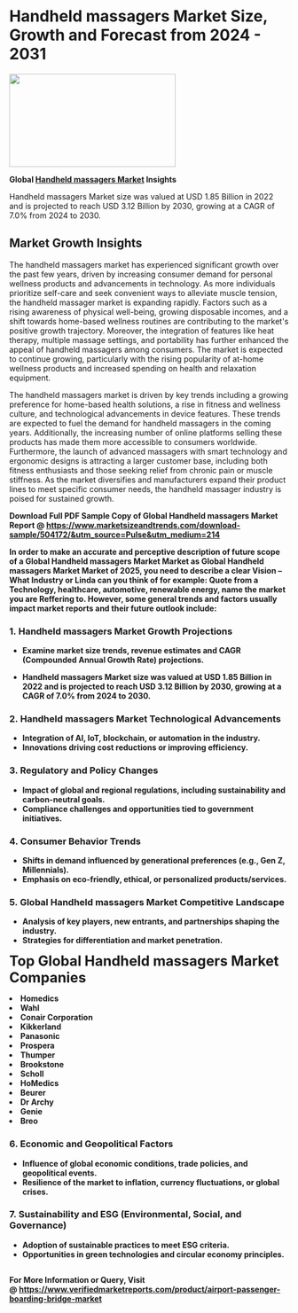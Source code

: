 <H1>Handheld massagers Market Size, Growth and Forecast from 2024 - 2031</H1><img class="aligncenter size-medium wp-image-584254" src="https://thirdeyenews.in/wp-content/uploads/2024/09/Global-Market-Research-300x168.jpeg" alt="" width="300" height="168" /><p><strong>Global&nbsp;<a href="https://www.marketsizeandtrends.com/download-sample/504172/&amp;utm_source=Pulse&amp;utm_medium=214">Handheld massagers Market</a> Insights</strong></p><p>Handheld massagers Market size was valued at USD 1.85 Billion in 2022 and is projected to reach USD 3.12 Billion by 2030, growing at a CAGR of 7.0% from 2024 to 2030.</p><p><h2>Market Growth Insights</h2> <p>The handheld massagers market has experienced significant growth over the past few years, driven by increasing consumer demand for personal wellness products and advancements in technology. As more individuals prioritize self-care and seek convenient ways to alleviate muscle tension, the handheld massager market is expanding rapidly. Factors such as a rising awareness of physical well-being, growing disposable incomes, and a shift towards home-based wellness routines are contributing to the market's positive growth trajectory. Moreover, the integration of features like heat therapy, multiple massage settings, and portability has further enhanced the appeal of handheld massagers among consumers. The market is expected to continue growing, particularly with the rising popularity of at-home wellness products and increased spending on health and relaxation equipment. </p> <p><strong></strong></p> <p>The handheld massagers market is driven by key trends including a growing preference for home-based health solutions, a rise in fitness and wellness culture, and technological advancements in device features. These trends are expected to fuel the demand for handheld massagers in the coming years. Additionally, the increasing number of online platforms selling these products has made them more accessible to consumers worldwide. Furthermore, the launch of advanced massagers with smart technology and ergonomic designs is attracting a larger customer base, including both fitness enthusiasts and those seeking relief from chronic pain or muscle stiffness. As the market diversifies and manufacturers expand their product lines to meet specific consumer needs, the handheld massager industry is poised for sustained growth. <p><strong></p><p><span class=""><strong>Download Full PDF Sample Copy of Global Handheld massagers Market Report</strong> @ <a href="https://www.marketsizeandtrends.com/download-sample/504172/&amp;utm_source=Pulse&amp;utm_medium=214" target="_blank">https://www.marketsizeandtrends.com/download-sample/504172/&amp;utm_source=Pulse&amp;utm_medium=214</a></span></p><p>In order to make an accurate and perceptive description of future scope of a Global&nbsp;Handheld massagers Market Market as Global&nbsp;Handheld massagers Market Market of 2025, you need to describe a clear Vision &ndash; What Industry or Linda can you think of for example: Quote from a Technology, healthcare, automotive, renewable energy, name the market you are Reffering to. However, some general trends and factors usually impact market reports and their future outlook include:</p><h3>1.&nbsp;<strong>Handheld massagers Market Growth Projections</strong></h3><ul><li>Examine market size trends, revenue estimates and CAGR (Compounded Annual Growth Rate) projections.</li><li><p>Handheld massagers Market size was valued at USD 1.85 Billion in 2022 and is projected to reach USD 3.12 Billion by 2030, growing at a CAGR of 7.0% from 2024 to 2030.</p></li></ul><h3>2.&nbsp;<strong>Handheld massagers Market Technological Advancements</strong></h3><ul><li>Integration of AI, IoT, blockchain, or automation in the industry.</li><li>Innovations driving cost reductions or improving efficiency.</li></ul><h3>3.&nbsp;<strong>Regulatory and Policy Changes</strong></h3><ul><li>Impact of global and regional regulations, including sustainability and carbon-neutral goals.</li><li>Compliance challenges and opportunities tied to government initiatives.</li></ul><h3>4.&nbsp;<strong>Consumer Behavior Trends</strong></h3><ul><li>Shifts in demand influenced by generational preferences (e.g., Gen Z, Millennials).</li><li>Emphasis on eco-friendly, ethical, or personalized products/services.</li></ul><h3>5.&nbsp;<strong>Global Handheld massagers Market Competitive Landscape</strong></h3><ul><li>Analysis of key players, new entrants, and partnerships shaping the industry.</li><li>Strategies for differentiation and market penetration.</li></ul><p data-pm-slice="1 1 []"><span style="color: inherit; font-family: inherit; font-size: 25px;">Top Global Handheld massagers Market Companies</span></p><div class="" data-test-id=""><p><li>Homedics</li><li> Wahl</li><li> Conair Corporation</li><li> Kikkerland</li><li> Panasonic</li><li> Prospera</li><li> Thumper</li><li> Brookstone</li><li> Scholl</li><li> HoMedics</li><li> Beurer</li><li> Dr Archy</li><li> Genie</li><li> Breo</li></p></div><h3>6.&nbsp;<strong>Economic and Geopolitical Factors</strong></h3><ul><li>Influence of global economic conditions, trade policies, and geopolitical events.</li><li>Resilience of the market to inflation, currency fluctuations, or global crises.</li></ul><h3>7.&nbsp;<strong>Sustainability and ESG (Environmental, Social, and Governance)</strong></h3><ul><li>Adoption of sustainable practices to meet ESG criteria.</li><li>Opportunities in green technologies and circular economy principles.</li></ul><h2><strong style="font-size: 14px;">For More Information or Query, Visit @&nbsp;</strong><a style="background-color: #ffffff; font-size: 14px;" href="https://www.marketsizeandtrends.com/report/handheld-massagers-market/" target="_blank">https://www.verifiedmarketreports.com/product/airport-passenger-boarding-bridge-market</a></h2>

